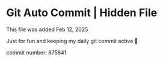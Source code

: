 # Git Auto Commit | Hidden File

This file was added Feb 12, 2025

Just for fun and keeping my daily git commit active 🤪

commit number: 875841
